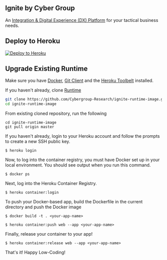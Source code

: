 ## Ignite by Cyber Group

An [Integration & Digital Experience (DX) Platform](https://www.cgignite.com/) for your tactical business needs.

## Deploy to Heroku

[![Deploy to Heroku](https://www.herokucdn.com/deploy/button.svg)](https://heroku.com/deploy?template=https://github.com/Cybergroup-Research/ignite-runtime-image)


## Upgrade Existing Runtime

Make sure you have [Docker](https://www.docker.com/products/docker-desktop), [Git Client](https://git-scm.com/downloads) and the [Heroku Toolbelt](https://toolbelt.heroku.com/) installed.

If you haven't already, clone [Runtime](https://github.com/Cybergroup-Research/ignite-runtime-image.git)
```sh
git clone https://github.com/Cybergroup-Research/ignite-runtime-image.git
cd ignite-runtime-image
```
From existing cloned repository, run the following
```
cd ignite-runtime-image
git pull origin master
```

If you haven't already, login to your Heroku account and follow the prompts to create a new SSH public key.
```
$ heroku login
```
Now, to log into the container registry, you must have Docker set up in your local environment. You should see output when you run this command.

```
$ docker ps
```
Next, log into the Heroku Container Registry.

```
$ heroku container:login
```
To push your Docker-based app, build the Dockerfile in the current directory and push the Docker image
```
$ docker build -t . <your-app-name>
```

```
$ heroku container:push web --app <your-app-name>
```
Finally, release your container to your app! 
```
$ heroku container:release web --app <your-app-name>
```
That's it! Happy Low-Coding!
